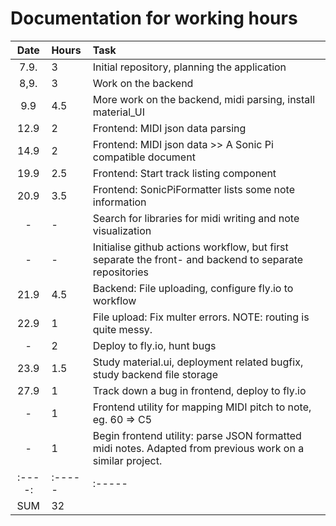 # Documentation for working hours

| Date | Hours  | Task  |
| :----:|:----- | :-----                                            |
| 7.9.	| 3     | Initial repository, planning the application |
| 8,9.  | 3     | Work on the backend |
| 9.9   | 4.5   | More work on the backend, midi parsing, install material_UI|
| 12.9  | 2     | Frontend: MIDI json data parsing |
| 14.9  | 2     | Frontend: MIDI json data >> A Sonic Pi compatible document |
| 19.9  | 2.5   | Frontend: Start track listing component |
| 20.9  | 3.5   | Frontend: SonicPiFormatter lists some note information|
| -  | -        | Search for libraries for midi writing and note visualization|
| -  | -        | Initialise github actions workflow, but first separate the front- and backend to separate repositories  |
| 21.9  | 4.5   | Backend: File uploading, configure fly.io to workflow|
| 22.9  | 1     | File upload: Fix multer errors. NOTE: routing is quite messy.|
| -	    | 2	    | Deploy to fly.io, hunt bugs |
| 23.9	| 1.5	| Study material.ui, deployment related bugfix, study backend file storage |
| 27.9  |  1    | Track down a bug in frontend, deploy to fly.io |
| -     |  1    | Frontend utility for mapping MIDI pitch to note, eg. 60 => C5|
| -     |  1    | Begin frontend utility: parse JSON formatted midi notes. Adapted from previous work on a similar project.|
| :----:|:----- | :-----|
| SUM   | 32    |                                                                | 
